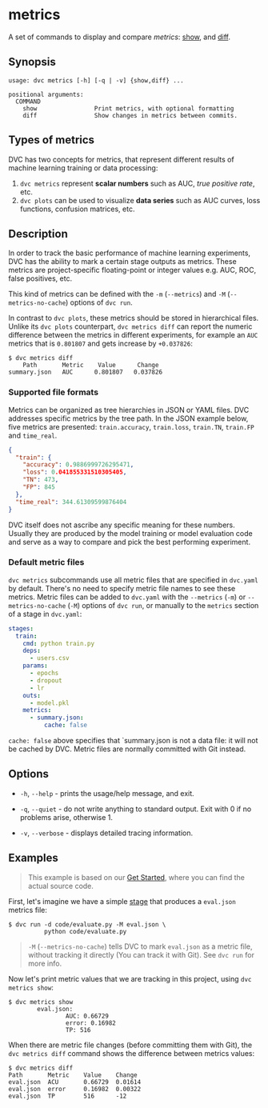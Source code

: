 # metrics

A set of commands to display and compare _metrics_:
[show](/doc/command-reference/metrics/show), and
[diff](/doc/command-reference/metrics/diff).

## Synopsis

```usage
usage: dvc metrics [-h] [-q | -v] {show,diff} ...

positional arguments:
  COMMAND
    show                Print metrics, with optional formatting
    diff                Show changes in metrics between commits.
```

## Types of metrics

DVC has two concepts for metrics, that represent different results of machine
learning training or data processing:

1. `dvc metrics` represent **scalar numbers** such as AUC, _true positive rate_,
   etc.
2. `dvc plots` can be used to visualize **data series** such as AUC curves, loss
   functions, confusion matrices, etc.

## Description

In order to track the basic performance of machine learning experiments, DVC has
the ability to mark a certain stage <abbr>outputs</abbr> as metrics. These
metrics are project-specific floating-point or integer values e.g. AUC, ROC,
false positives, etc.

This kind of metrics can be defined with the `-m` (`--metrics`) and `-M`
(`--metrics-no-cache`) options of `dvc run`.

In contrast to `dvc plots`, these metrics should be stored in hierarchical
files. Unlike its `dvc plots` counterpart, `dvc metrics diff` can report the
numeric difference between the metrics in different experiments, for example an
`AUC` metrics that is `0.801807` and gets increase by `+0.037826`:

```dvc
$ dvc metrics diff
    Path       Metric    Value      Change
summary.json   AUC      0.801807   0.037826
```

### Supported file formats

Metrics can be organized as tree hierarchies in JSON or YAML files. DVC
addresses specific metrics by the tree path. In the JSON example below, five
metrics are presented: `train.accuracy`, `train.loss`, `train.TN`, `train.FP`
and `time_real`.

```json
{
  "train": {
    "accuracy": 0.9886999726295471,
    "loss": 0.041855331510305405,
    "TN": 473,
    "FP": 845
  },
  "time_real": 344.61309599876404
}
```

DVC itself does not ascribe any specific meaning for these numbers. Usually they
are produced by the model training or model evaluation code and serve as a way
to compare and pick the best performing experiment.

### Default metric files

`dvc metrics` subcommands use all metric files that are specified in `dvc.yaml`
by default. There's no need to specify metric file names to see these metrics.
Metric files can be added to `dvc.yaml` with the `--metrics` (`-m`) or
`--metrics-no-cache` (`-M`) options of `dvc run`, or manually to the `metrics`
section of a stage in `dvc.yaml`:

```yaml
stages:
  train:
    cmd: python train.py
    deps:
      - users.csv
    params:
      - epochs
      - dropout
      - lr
    outs:
      - model.pkl
    metrics:
      - summary.json:
          cache: false
```

`cache: false` above specifies that `summary.json is not a data file: it will
not be <abbr>cached</abbr> by DVC. Metric files are normally committed with Git
instead.

## Options

- `-h`, `--help` - prints the usage/help message, and exit.

- `-q`, `--quiet` - do not write anything to standard output. Exit with 0 if no
  problems arise, otherwise 1.

- `-v`, `--verbose` - displays detailed tracing information.

## Examples

> This example is based on our
> [Get Started](/doc/tutorials/get-started/experiments#project-metrics), where
> you can find the actual source code.

First, let's imagine we have a simple [stage](/doc/command-reference/run) that
produces a `eval.json` metrics file:

```dvc
$ dvc run -d code/evaluate.py -M eval.json \
          python code/evaluate.py
```

> `-M` (`--metrics-no-cache`) tells DVC to mark `eval.json` as a metric file,
> without tracking it directly (You can track it with Git). See `dvc run` for
> more info.

Now let's print metric values that we are tracking in this <abbr>project</abbr>,
using `dvc metrics show`:

```dvc
$ dvc metrics show
        eval.json:
                AUC: 0.66729
                error: 0.16982
                TP: 516
```

When there are metric file changes (before committing them with Git), the
`dvc metrics diff` command shows the difference between metrics values:

```dvc
$ dvc metrics diff
Path       Metric    Value    Change
eval.json  ACU       0.66729  0.01614
eval.json  error     0.16982  0.00322
eval.json  TP        516      -12
```
